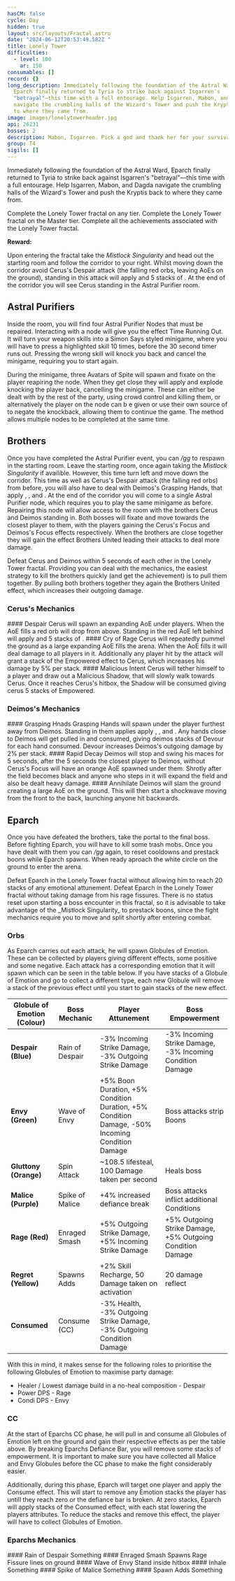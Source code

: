 ```yaml
---
hasCM: false
cycle: Day
hidden: true
layout: src/layouts/Fractal.astro
date: "2024-06-12T20:53:49.582Z "
title: Lonely Tower
difficulties:
  - level: 100
    ar: 150
consumables: []
record: {}
long_description: Immediately following the foundation of the Astral Ward,
  Eparch finally returned to Tyria to strike back against Isgarren's
  "betrayal"—this time with a full entourage. Help Isgarren, Mabon, and Dagda
  navigate the crumbling halls of the Wizard's Tower and push the Kryptis back
  to where they came from.
image: images/lonelytowerheader.jpg
api: 26231
bosses: 2
description: Mabon, Isgarren. Pick a god and thank her for your survival...
group: T4
sigils: []
---
```


Immediately following the foundation of the Astral Ward, Eparch finally returned to Tyria to strike back against Isgarren's "betrayal"—this time with a full entourage. Help Isgarren, Mabon, and Dagda navigate the crumbling halls of the Wizard's Tower and push the Kryptis back to where they came from.  

<Divider text="Normal Mode"/>
<Grid>
<GridItem>
<Achievement title="Wizard's Tower Is Ours, Eparch "> 
Complete the Lonely Tower fractal on any tier. 
</Achievement>
</GridItem>
<GridItem>
<Achievement title="Wayfind Yourself Out ">
Complete the Lonely Tower fractal on the Master tier.
</Achievement>
</GridItem>
<GridItem>
<Achievement title="Lonely Tower Fractal">
Complete all the achievements associated with the Lonely Tower fractal.

**Reward:** <Item id="101867"/>
</Achievement>
</GridItem>
</Grid>

Upon entering the fractal take the _Mistlock Singularity_ and head out the starting room and follow the corridor to your right. Whilst moving down the corridor avoid Cerus's Despair attack (the falling red orbs, leaving AoEs on the ground), standing in this attack will apply <Effect name="Agony"/> and 5 stacks of <Condition name="Torment"/>. At the end of the corridor you will see Cerus standing in the Astral Purifier room.

## Astral Purifiers 
<Grid>
<GridItem>
Inside the room, you will find four Astral Purifier Nodes that must be repaired. Interacting with a node will give you the effect <Label>Time Running Out</Label>. It will turn your weapon skills into a Simon Says styled minigame, where you will have to press a highlighted skill 10 times, before the 30 second timer runs out. Pressing the wrong skill will knock you back and cancel the minigame, requiring you to start again.

During the minigame, three Avatars of Spite will spawn and fixate on the player reapiring the node. When they get close they will apply <Condition name="Poisoned"/> and explode knocking the player back, cancelling the minigame. These can either be dealt with by the rest of the party, using crowd control and killing them, or alternatively the player on the node can b e given or use their own source of <Boon name="Stability"/> to negate the knockback, allowing them to continue the game. The <Boon name="Stability"/> method allows multiple nodes to be completed at the same time.  
</GridItem>
<GridItem>
<GifPlayer sourceId="snowblind-throw-firewood" caption="Soloing an Astral Purifier Node with Stability " />
</GridItem>
</Grid>

## Brothers
Once you have completed the Astral Purifier event, you can _/gg_ to respawn in the starting room. Leave the starting room, once again taking the _Mistlock Singularity_ if availible. However, this time turn left and move down the corridor. This time as well as Cerus's Despair attack (the falling red orbs) from before, you will also have to deal with Deimos's Grasping Hands, that apply <Condition name="Poisoned"/>, <Condition name="Torment"/>, and <Condition name="Crippled"/>. At the end of the corridor you will come to a single Astral Purifier node, which requires you to play the same minigame as before. Repairing this node will allow access to the room with the brothers Cerus and Deimos standing in. Both bosses will fixate and move towards the closest player to them, with the players gaining the <Label>Cerus's Focus</Label> and <Label>Deimos's Focus</Label> effects respectively. When the brothers are close together they will gain the effect <Label>Brothers United</Label> leading their attacks to deal more damage.

<Grid>
<GridItem>
<Achievement title="Brothers, Together">
Defeat Cerus and Deimos within 5 seconds of each other in the Lonely Tower fractal. 
</Achievement>
</GridItem>
<GridItem>
<Information>
Providing you can deal with the mechanics, the easiest strategy to kill the brothers quickly (and get the achievement) is to pull them together. By pulling both brothers together they again the <Label>Brothers United</Label> effect, which increases their outgoing damage.
</Information>
</GridItem>
</Grid>

### Cerus's Mechanics
<Grid>
<GridItem sm="4">
#### Despair
<GifPlayer sourceId="snowblind-throw-firewood" caption="Throw firewood into the fire" />
Cerus will spawn an expanding AoE under players. When the AoE fills a red orb will drop from above. Standing in the red AoE left behind will apply <Effect name="Agony"/> and 5 stacks of <Condition name="Torment"/>.
</GridItem>
<GridItem sm="4">
#### Cry of Rage
<GifPlayer sourceId="snowblind-throw-firewood" caption="Throw firewood into the fire" />
Cerus will repeatedly pummel the ground as a large expanding AoE fills the arena. When the AoE fills it will deal damage to all players in it. Additionally any player hit by the attack will grant a stack of the <Label>Empowered</Label> effect to Cerus, which increases his damage by 5% per stack.
</GridItem>
<GridItem sm="4">
#### Malicious Intent
<GifPlayer sourceId="snowblind-throw-firewood" caption="Throw firewood into the fire" />
Cerus will tether himself to a player and draw out a Malicious Shadow, that will slowly walk towards Cerus. Once it reaches Cerus's hitbox, the Shadow will be consumed giving cerus 5 stacks of <Label>Empowered</Label>.
</GridItem>
</Grid>

### Deimos's Mechanics
<Grid>
<GridItem sm="4">
#### Grasping Hnads
<GifPlayer sourceId="snowblind-throw-firewood" caption="Throw firewood into the fire" />
Grasping Hands will spawn under the player furthest away from Deimos. Standing in them applies apply <Condition name="Poisoned"/>, <Condition name="Torment"/>, and <Condition name="Crippled"/>. Any hands close to Deimos will get pulled in and consumed, giving deimos stacks of <Label>Devour</Label> for each hand consumed. <Label>Devour</Label> increases Deimos's outgoing damage by 2% per stack.
</GridItem>
<GridItem sm="4">
#### Rapid Decay
<GifPlayer sourceId="snowblind-throw-firewood" caption="Throw firewood into the fire" />
Deimos will stop and swing his maces for 5 seconds, after the 5 seconds the closest player to Deimos, without <Label>Cerus's Focus</Label> will have an orange AoE spawned under them. Shrotly after the field becomes black and anyone who steps in it will expand the field and also be dealt heavy damage.
</GridItem>
<GridItem sm="4">
#### Annihilate
<GifPlayer sourceId="snowblind-throw-firewood" caption="Throw firewood into the fire" />
Deimos will slam the ground creating a large AoE on the ground. This will then start a shockwave moving from the front to the back, launching anyone hit backwards.
</GridItem>
</Grid>

## Eparch
Once you have defeated the brothers, take the portal to the final boss. Before fighting Eparch, you will have to kill some trash mobs. Once you have dealt with them you can _/gg_ again, to reset cooldowns and prestack boons while Eparch spawns. When ready aproach the white circle on the ground to enter the arena.

<Grid>
<GridItem>
<Achievement title="Emotionless ">
Defeat Eparch in the Lonely Tower fractal without allowing him to reach 20 stacks of any emotional attunement.
</Achievement>
</GridItem>
<GridItem>
<Achievement title="Fissure Walker ">
Defeat Eparch in the Lonely Tower fractal without taking damage from his rage fissures.
</Achievement>
</GridItem>
</Grid>

<Information>
There is no status reset upon starting a boss encounter in this fractal, so it is advisable to take advantage of the _Mistlock Singularity_ to prestack boons, since the fight mechanics require you to move and split shortly after entering combat.
</Information>

### Orbs

As Eparch carries out each attack, he will spawn Globules of Emotion. These can be collected by players giving different effects, some positive and some negative. Each attack has a corresponding emotion that it will spawn which can be seen in the table below. If you have stacks of a Globule of Emotion and go to collect a different type, each new Globule will remove a stack of the previous effect until you start to gain stacks of the new effect.

| Globule of Emotion (Colour)          | Boss Mechanic     | Player Attunement                                                                          | Boss Empowerment                                               |
|-----------------------|--------------|----------------------------------------------------------------------------------------|-----------------------------------------------------------|
| **Despair (Blue)**    | Rain of Despair | -3% Incoming Strike Damage, -3% Outgoing Strike Damage                                 | -3% Incoming Strike Damage, -3% Incoming Condition Damage |
| **Envy (Green)**      | Wave of Envy  | +5% Boon Duration, +5% Condition Duration, +5% Condition Damage, -50% Incoming Condition Damage | Boss attacks strip Boons                                  |
| **Gluttony (Orange)** | Spin Attack  | ~108.5 lifesteal, 100 Damage taken per second               | Heals boss                                                |
| **Malice (Purple)**   | Spike of Malice | +4% increased defiance break                                                           | Boss attacks inflict additional Conditions                |
| **Rage (Red)**        | Enraged Smash  | +5% Outgoing Strike Damage, +5% Incoming Strike Damage                                 | +5% Outgoing Strike Damage, +5% Outgoing Condition Damage |
| **Regret (Yellow)**   | Spawns Adds         | +2% Skill Recharge, 50 Damage taken on activation                                                  | 20 damage reflect                           |
| **Consumed**   | Consume (CC)         | -3% Health, -3% Outgoing Strike Damage, -3% Outgoing Condition Damage |                           |

With this in mind, it makes sense for the following roles to prioritise the following Globules of Emotion to maximise party damage:
- Healer / Lowest damage build in a no-heal composition - Despair
- Power DPS - Rage
- Condi DPS - Envy

### CC
At the start of Eparchs CC phase, he will pull in and consume all Globules of Emotion left on the ground and gain their respective effects as per the table above. By breaking Eparchs Defiance Bar, you will remove some stacks of empowerment. It is important to make sure you have collected all Malice and Envy Globules before the CC phase to make the fight considerably easier.

Additionally, during this phase, Eparch will target one player and apply the <Label>Consume</Label> effect. This will start to remove any Emotion stacks the player has untill they reach zero or the defiance bar is broken. At zero stacks, Eparch will apply stacks of the <Label>Consumed</Label> effect, with each stat lowering the players attributes. To reduce the stacks and remove this effect, the player will have to collect Globules of Emotion.

### Eparchs Mechanics
<Grid>
<GridItem sm="4">
#### Rain of Despair
<GifPlayer sourceId="snowblind-throw-firewood" caption="Throw firewood into the fire" />
Something
</GridItem>
<GridItem sm="4">
#### Enraged Smash
<GifPlayer sourceId="snowblind-throw-firewood" caption="Throw firewood into the fire" />
Spawns Rage Fissure lines on ground
</GridItem>
<GridItem sm="4">
#### Wave of Envy
<GifPlayer sourceId="snowblind-throw-firewood" caption="Throw firewood into the fire" />
Stand inside hitbox
</GridItem>
<GridItem sm="4">
#### Inhale
<GifPlayer sourceId="snowblind-throw-firewood" caption="Throw firewood into the fire" />
Something
</GridItem>
<GridItem sm="4">
#### Spike of Malice
<GifPlayer sourceId="snowblind-throw-firewood" caption="Throw firewood into the fire" />
Something
</GridItem>
<GridItem sm="4">
#### Spawn Adds
<GifPlayer sourceId="snowblind-throw-firewood" caption="Throw firewood into the fire" />
Something
</GridItem>
</Grid>